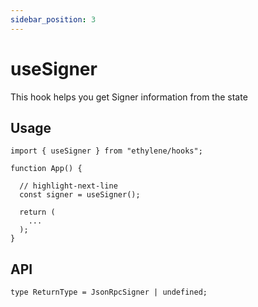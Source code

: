 ```yaml
---
sidebar_position: 3
---
```


# useSigner

This hook helps you get Signer information from the state

## Usage

```tsx
import { useSigner } from "ethylene/hooks";

function App() {

  // highlight-next-line
  const signer = useSigner();

  return (
    ...
  );
}
```

## API

```tsx
type ReturnType = JsonRpcSigner | undefined;
```
